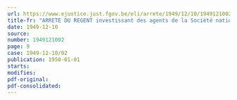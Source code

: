 ```yaml
---
url: https://www.ejustice.just.fgov.be/eli/arrete/1949/12/10/1949121002/justel
title-fr: "ARRETE DU REGENT investissant des agents de la Société nationale des Chemins de fer belges d'un poste de confiance"
date: 1949-12-10
source:
number: 1949121002
page: 9
case: 1949-12-10/02
publication: 1950-01-01
starts:
modifies:
pdf-original:
pdf-consolidated:
---
```


